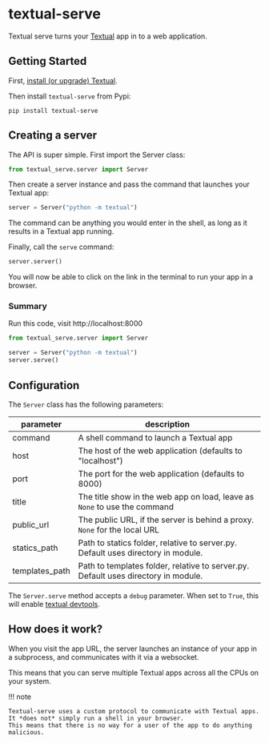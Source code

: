 # textual-serve

Textual serve turns your [Textual](https://github.com/textualize/textual) app in to a web application.


## Getting Started

First, [install (or upgrade) Textual](https://textual.textualize.io/getting_started/#installation).

Then install `textual-serve` from Pypi:


```
pip install textual-serve
```

## Creating a server

The API is super simple. First import the Server class:

```python
from textual_serve.server import Server
```

Then create a server instance and pass the command that launches your Textual app:

```python
server = Server("python -m textual")
```

The command can be anything you would enter in the shell, as long as it results in a Textual app running.

Finally, call the `serve` command:

```python
server.server()
```

You will now be able to click on the link in the terminal to run your app in a browser.

### Summary

Run this code, visit http://localhost:8000

```python
from textual_serve.server import Server

server = Server("python -m textual")
server.serve()
```

## Configuration

The `Server` class has the following parameters:

| parameter      | description                                                                        |
| -------------- | ---------------------------------------------------------------------------------- |
| command        | A shell command to launch a Textual app                                            |
| host           | The host of the web application (defaults to "localhost")                          |
| port           | The port for the web application (defaults to 8000)                                |
| title          | The title show in the web app on load, leave as `None` to use the command          |
| public_url     | The public URL, if the server is behind a proxy. `None` for the local URL          |
| statics_path   | Path to statics folder, relative to server.py. Default uses directory in module.   |
| templates_path | Path to templates folder, relative to server.py. Default uses directory in module. |

The `Server.serve` method accepts a `debug` parameter.
When set to `True`, this will enable [textual devtools](https://textual.textualize.io/guide/devtools/).

## How does it work?

When you visit the app URL, the server launches an instance of your app in a subprocess, and communicates with it via a websocket.

This means that you can serve multiple Textual apps across all the CPUs on your system.

!!! note

    Textual-serve uses a custom protocol to communicate with Textual apps.
    It *does not* simply run a shell in your browser.
    This means that there is no way for a user of the app to do anything malicious.
